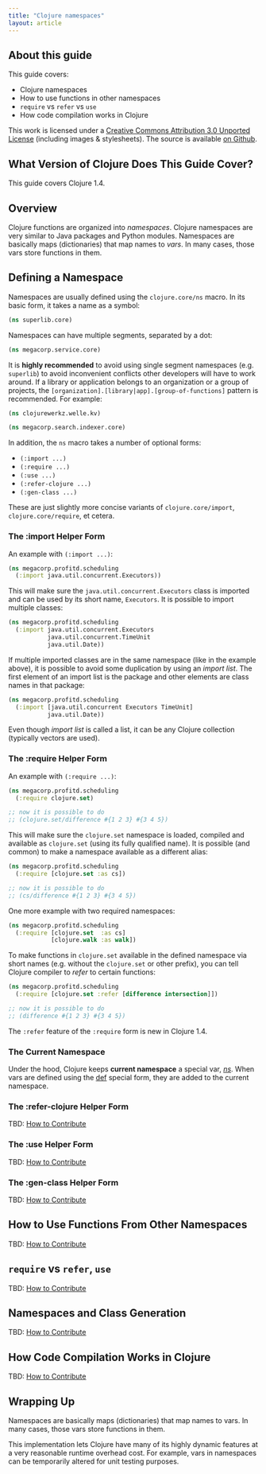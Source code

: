 ```yaml
---
title: "Clojure namespaces"
layout: article
---
```


## About this guide

This guide covers:

 * Clojure namespaces
 * How to use functions in other namespaces
 * `require` vs `refer` vs `use`
 * How code compilation works in Clojure

This work is licensed under a <a rel="license" href="http://creativecommons.org/licenses/by/3.0/">Creative Commons Attribution 3.0 Unported License</a>
(including images & stylesheets). The source is available [on Github](https://github.com/clojuredocs/cds).


## What Version of Clojure Does This Guide Cover?

This guide covers Clojure 1.4.


## Overview

Clojure functions are organized into *namespaces*. Clojure namespaces are very similar to
Java packages and Python modules. Namespaces are basically maps (dictionaries) that map names
to *vars*. In many cases, those vars store functions in them.


## Defining a Namespace

Namespaces are usually defined using the `clojure.core/ns` macro. In its basic
form, it takes a name as a symbol:

``` clojure
(ns superlib.core)
```

Namespaces can have multiple segments, separated by a dot:

``` clojure
(ns megacorp.service.core)
```

It is **highly recommended** to avoid using single segment namespaces
(e.g. `superlib`) to avoid inconvenient conflicts other developers
will have to work around. If a library or application belongs to an
organization or a group of projects, the
`[organization].[library|app].[group-of-functions]` pattern is
recommended. For example:

``` clojure
(ns clojurewerkz.welle.kv)

(ns megacorp.search.indexer.core)
```

In addition, the `ns` macro takes a number of optional forms:

 * `(:import ...)`
 * `(:require ...)`
 * `(:use ...)`
 * `(:refer-clojure ...)`
 * `(:gen-class ...)`

These are just slightly more concise variants of `clojure.core/import`, `clojure.core/require`, et cetera.

### The :import Helper Form

An example with `(:import ...)`:

``` clojure
(ns megacorp.profitd.scheduling
  (:import java.util.concurrent.Executors))
```

This will make sure the `java.util.concurrent.Executors` class is imported and can be used by its short
name, `Executors`. It is possible to import multiple classes:

``` clojure
(ns megacorp.profitd.scheduling
  (:import java.util.concurrent.Executors
           java.util.concurrent.TimeUnit
           java.util.Date))
```

If multiple imported classes are in the same namespace (like in the example above),
it is possible to avoid some duplication by using an *import list*. The first element
of an import list is the package and other elements are class names in that package:

``` clojure
(ns megacorp.profitd.scheduling
  (:import [java.util.concurrent Executors TimeUnit]
           java.util.Date))
```

Even though *import list* is called a list, it can be any Clojure collection (typically
vectors are used).


### The :require Helper Form

An example with `(:require ...)`:

``` clojure
(ns megacorp.profitd.scheduling
  (:require clojure.set)

;; now it is possible to do
;; (clojure.set/difference #{1 2 3} #{3 4 5})
```

This will make sure the `clojure.set` namespace is loaded, compiled and available as `clojure.set`
(using its fully qualified name). It is possible (and common) to make a namespace available
as a different alias:

``` clojure
(ns megacorp.profitd.scheduling
  (:require [clojure.set :as cs])

;; now it is possible to do
;; (cs/difference #{1 2 3} #{3 4 5})
```

One more example with two required namespaces:

``` clojure
(ns megacorp.profitd.scheduling
  (:require [clojure.set  :as cs]
            [clojure.walk :as walk])
```

To make functions in `clojure.set` available in the defined namespace via short names
(e.g. without the `clojure.set` or other prefix), you can tell Clojure compiler
to *refer* to certain functions:

``` clojure
(ns megacorp.profitd.scheduling
  (:require [clojure.set :refer [difference intersection]])

;; now it is possible to do
;; (difference #{1 2 3} #{3 4 5})
```

The `:refer` feature of the `:require` form is new in Clojure 1.4.


### The Current Namespace

Under the hood, Clojure keeps **current namespace** a special var, [*ns*](http://clojuredocs.org/clojure_core/clojure.core/*ns*).
When vars are defined using the [def](http://clojuredocs.org/clojure_core/clojure.core/def) special form, they are
added to the current namespace. 


### The :refer-clojure Helper Form

TBD: [How to Contribute](https://github.com/clojuredocs/cds#how-to-contribute)


### The :use Helper Form

TBD: [How to Contribute](https://github.com/clojuredocs/cds#how-to-contribute)


### The :gen-class Helper Form

TBD: [How to Contribute](https://github.com/clojuredocs/cds#how-to-contribute)


## How to Use Functions From Other Namespaces

TBD: [How to Contribute](https://github.com/clojuredocs/cds#how-to-contribute)


## `require` vs `refer`, `use`

TBD: [How to Contribute](https://github.com/clojuredocs/cds#how-to-contribute)


## Namespaces and Class Generation

TBD: [How to Contribute](https://github.com/clojuredocs/cds#how-to-contribute)


## How Code Compilation Works in Clojure

TBD: [How to Contribute](https://github.com/clojuredocs/cds#how-to-contribute)


## Wrapping Up

Namespaces are basically maps (dictionaries) that map names to
vars. In many cases, those vars store functions in them.

This implementation lets Clojure have many of its highly dynamic
features at a very reasonable runtime overhead cost. For example, vars
in namespaces can be temporarily altered for unit testing purposes.
